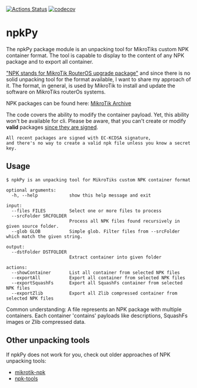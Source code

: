 [![Actions Status](https://github.com/botlabsDev/npkpy/workflows/Pytest/badge.svg)](https://github.com/botlabsDev/npkpy/actions)
[![codecov](https://codecov.io/gh/botlabsDev/npkpy/branch/master/graph/badge.svg?token=4ns6uIqoln)](https://codecov.io/gh/botlabsDev/npkpy)



# npkPy
The npkPy package module is an unpacking tool for MikroTiks custom NPK container format. The tool is capable 
to display to the content of any NPK package and to export all container.

["NPK stands for MikroTik RouterOS upgrade package"](https://whatis.techtarget.com/fileformat/NPK-MikroTik-RouterOS-upgrade-package)
and since there is no solid unpacking tool for the format available, I want to share my approach of it.
The format, in general, is used by MikroTik to install and update the software on MikroTiks routerOs systems.

NPK packages can be found here: [MikroTik Archive](https://mikrotik.com/download/archive)

The code covers the ability to modify the container payload. Yet, this ability won't be available for cli.
Please be aware, that you can't create or modify __valid__ packages [since they are signed](https://forum.mikrotik.com/viewtopic.php?t=87126). 

```
All recent packages are signed with EC-KCDSA signature, 
and there's no way to create a valid npk file unless you know a secret key.
```

## Usage

```
$ npkPy is an unpacking tool for MikroTiks custom NPK container format

optional arguments:
  -h, --help            show this help message and exit

input:
  --files FILES         Select one or more files to process
  --srcFolder SRCFOLDER
                        Process all NPK files found recursively in given source folder.
  --glob GLOB           Simple glob. Filter files from --srcFolder which match the given string.

output:
  --dstFolder DSTFOLDER
                        Extract container into given folder

actions:
  --showContainer       List all container from selected NPK files
  --exportAll           Export all container from selected NPK files
  --exportSquashFs      Export all SquashFs container from selected NPK files
  --exportZlib          Export all Zlib compressed container from selected NPK files

```

Common understanding: A file represents an NPK package with multiple containers. 
Each container 'contains' payloads like descriptions, SquashFs images or Zlib compressed data.

## Other unpacking tools 
If npkPy does not work for you, check out older approaches of NPK unpacking tools:
* [mikrotik-npk](https://github.com/kost/mikrotik-npk)
* [npk-tools](https://github.com/rsa9000/npk-tools)




